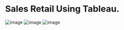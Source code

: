 # Sales Retail Using Tableau.
![image](https://user-images.githubusercontent.com/32219409/191818767-a1927182-3ddc-4758-9a97-bfa6428a936b.png)
![image](https://user-images.githubusercontent.com/32219409/191818858-b0f08d56-77db-4325-93e0-ac1407a0706e.png)
![image](https://user-images.githubusercontent.com/32219409/191818930-3733b64f-1c6a-412a-a90b-6a01bf205156.png)
